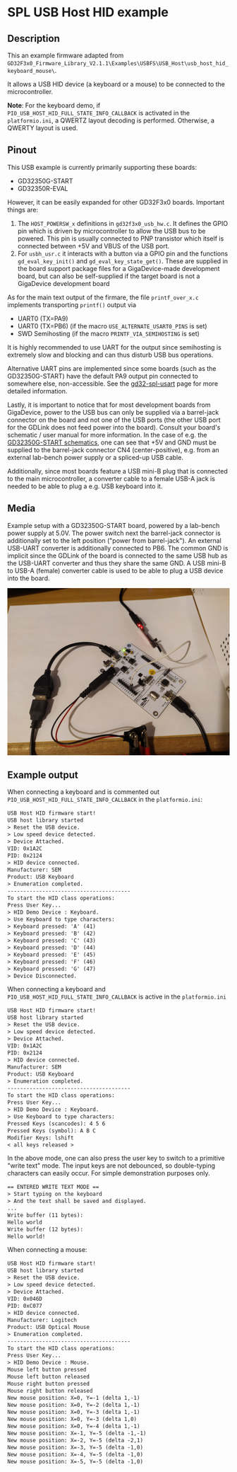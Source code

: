 # SPL USB Host HID example

## Description

This an example firmware adapted from `GD32F3x0_Firmware_Library_V2.1.1\Examples\USBFS\USB_Host\usb_host_hid_keyboard_mouse\`.

It allows a USB HID device (a keyboard or a mouse) to be connected to the microcontroller.

**Note**: For the keyboard demo, if `PIO_USB_HOST_HID_FULL_STATE_INFO_CALLBACK` is activated in the `platformio.ini`, a QWERTZ layout decoding is performed. Otherwise, a QWERTY layout is used.

## Pinout

This USB example is currently primarily supporting these boards: 
* GD32350G-START
* GD32350R-EVAL

However, it can be easily expanded for other GD32F3x0 boards. Important things are:

1. The `HOST_POWERSW_x` definitions in `gd32f3x0_usb_hw.c`. It defines the GPIO pin which is driven by microcontroller to allow the USB bus to be powered. This pin is usually connected to PNP transistor which itself is connected between +5V and VBUS of the USB port.
2. For `usbh_usr.c` it interacts with a button via a GPIO pin and the functions `gd_eval_key_init()` and `gd_eval_key_state_get()`. These are supplied in the board support package files for a GigaDevice-made development board, but can also be self-supplied if the target board is not a GigaDevice development board

As for the main text output of the firmare, the file `printf_over_x.c` implements transporting `printf()` output via
* UART0 (TX=PA9)
* UART0 (TX=PB6) (if the macro `USE_ALTERNATE_USART0_PINS` is set)
* SWD Semihosting (if the macro `PRINTF_VIA_SEMIHOSTING` is set)

It is highly recommended to use UART for the output since semihosting is extremely slow and blocking and can thus disturb USB bus operations.

Alternative UART pins are implemented since some boards (such as the GD32350G-START) have the default PA9 output pin connected to somewhere else, non-accessible. See the [gd32-spl-usart](https://github.com/CommunityGD32Cores/gd32-pio-projects/tree/main/gd32-spl-usart#uart-settings) page for more detailed information.

Lastly, it is important to notice that for most development boards from GigaDevice, power to the USB bus can only be supplied via a barrel-jack connector on the board and not one of the USB ports (the other USB port for the GDLink does not feed power into the board). Consult your board's schematic / user manual for more information. In the case of e.g. the [GD32350G-START schematics](https://github.com/CommunityGD32Cores/gigadevice-firmware-and-docs/blob/main/GD32F3x0/GD32F3x0_Demo_Suites_V2.1.0/GD32350G_START_Demo_Suites/Docs/Schematic/GD32350G-START-V1.0.pdf), one can see that +5V and GND must be supplied to the barrel-jack connector CN4 (center-positive), e.g. from an external lab-bench power supply or a spliced-up USB cable. 

Additionally, since most boards feature a USB mini-B plug that is connected to the main microcontroller, a converter cable to a female USB-A jack is needed to be able to plug a e.g. USB keyboard into it.

## Media

Example setup with a GD32350G-START board, powered by a lab-bench power supply at 5.0V. The power switch next the barrel-jack connector is additionally set to the left position ("power from barrel-jack"). An external USB-UART converter is additionally connected to PB6. The common GND is implicit since the GDLink of the board is connected to the same USB hub as the USB-UART converter and thus they share the same GND. A USB mini-B to USB-A (female) converter cable is used to be able to plug a USB device into the board.

![setup](setup.jpg)

## Example output

When connecting a keyboard and is commented out `PIO_USB_HOST_HID_FULL_STATE_INFO_CALLBACK` in the `platformio.ini`:

```
USB Host HID firmware start!
USB host library started
> Reset the USB device.
> Low speed device detected.
> Device Attached.
VID: 0x1A2C
PID: 0x2124
> HID device connected.
Manufacturer: SEM
Product: USB Keyboard
> Enumeration completed.
---------------------------------------
To start the HID class operations:
Press User Key...
> HID Demo Device : Keyboard.
> Use Keyboard to type characters:
> Keyboard pressed: 'A' (41)
> Keyboard pressed: 'B' (42)
> Keyboard pressed: 'C' (43)
> Keyboard pressed: 'D' (44)
> Keyboard pressed: 'E' (45)
> Keyboard pressed: 'F' (46)
> Keyboard pressed: 'G' (47)
> Device Disconnected.
```

When connecting a keyboard and `PIO_USB_HOST_HID_FULL_STATE_INFO_CALLBACK` is active in the `platformio.ini`

```
USB Host HID firmware start!
USB host library started
> Reset the USB device.
> Low speed device detected.
> Device Attached.
VID: 0x1A2C
PID: 0x2124
> HID device connected.
Manufacturer: SEM
Product: USB Keyboard
> Enumeration completed.
---------------------------------------
To start the HID class operations:
Press User Key...
> HID Demo Device : Keyboard.
> Use Keyboard to type characters:
Pressed Keys (scancodes): 4 5 6
Pressed Keys (symbol): A B C
Modifier Keys: lshift
< all keys released >
```

In the above mode, one can also press the user key to switch to a primitive "write text" mode. The input keys are not debounced, so double-typing characters can easily occur. For simple demonstration purposes only.

```
== ENTERED WRITE TEXT MODE ==
> Start typing on the keyboard
> And the text shall be saved and displayed.
...
Write buffer (11 bytes):
Hello world
Write buffer (12 bytes):
Hello world!
```

When connecting a mouse:

```
USB Host HID firmware start!
USB host library started
> Reset the USB device.
> Low speed device detected.
> Device Attached.
VID: 0x046D
PID: 0xC077
> HID device connected.
Manufacturer: Logitech
Product: USB Optical Mouse
> Enumeration completed.
---------------------------------------
To start the HID class operations:
Press User Key...
> HID Demo Device : Mouse.
Mouse left button pressed
Mouse left button released
Mouse right button pressed
Mouse right button released
New mouse position: X=0, Y=-1 (delta 1,-1)
New mouse position: X=0, Y=-2 (delta 1,-1)
New mouse position: X=0, Y=-3 (delta 1,-1)
New mouse position: X=0, Y=-3 (delta 1,0)
New mouse position: X=0, Y=-4 (delta 1,-1)
New mouse position: X=-1, Y=-5 (delta -1,-1)
New mouse position: X=-2, Y=-5 (delta -2,1)
New mouse position: X=-3, Y=-5 (delta -1,0)
New mouse position: X=-4, Y=-5 (delta -1,0)
New mouse position: X=-5, Y=-5 (delta -1,0)
```